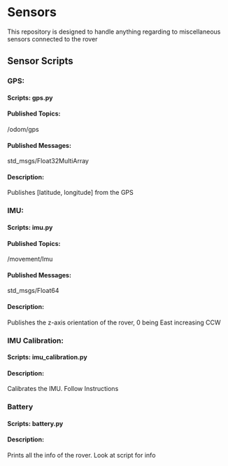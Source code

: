 # Sensors

This repository is designed to handle anything regarding to miscellaneous sensors connected to the rover

## Sensor Scripts

### GPS:

#### Scripts: gps.py

#### Published Topics:

/odom/gps

#### Published Messages:

std_msgs/Float32MultiArray

#### Description:

Publishes [latitude, longitude] from the GPS

### IMU:

#### Scripts: imu.py

#### Published Topics:

/movement/Imu

#### Published Messages:

std_msgs/Float64

#### Description:

Publishes the z-axis orientation of the rover, 0 being East increasing CCW

### IMU Calibration:

#### Scripts: imu_calibration.py

#### Description:

Calibrates the IMU. Follow Instructions

### Battery

#### Scripts: battery.py

#### Description:

Prints all the info of the rover. Look at script for info